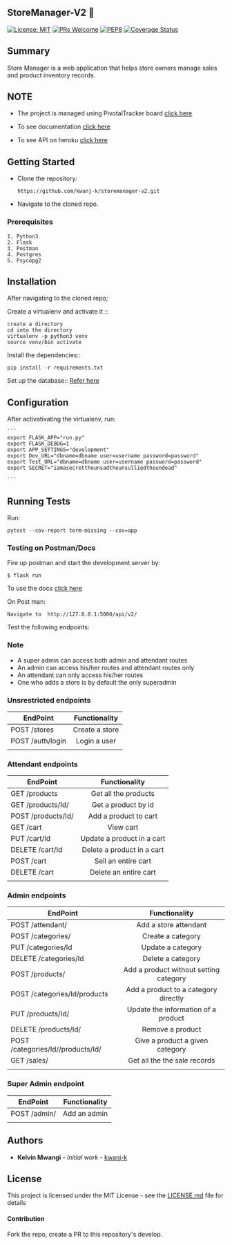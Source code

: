 ## StoreManager-V2  :department_store:
[![License: MIT](https://img.shields.io/badge/License-MIT-yellow.svg)](https://opensource.org/licenses/MIT)  [![PRs Welcome](https://img.shields.io/badge/PRs-welcome-brightgreen.svg?style=flat-square)](http://makeapullrequest.com) [![PEP8](https://img.shields.io/badge/code%20style-pep8-green.svg)](https://www.python.org/dev/peps/pep-0008/) [![Coverage Status](https://coveralls.io/repos/github/kwanj-k/storemanager-v2/badge.svg?branch=ch-readme-%23161404824)](https://coveralls.io/github/kwanj-k/storemanager-v2?branch=ch-readme-%23161404824)  

## Summary

Store Manager is a web application that helps store owners manage sales and product inventory records. 

## NOTE
* The project is managed using PivotalTracker board [click here](https://www.pivotaltracker.com/n/projects/2202775)

* To see documentation [click here](https://storemanager-v2.herokuapp.com/api/v2)

* To see API on heroku [click here](https://storemanager-v2.herokuapp.com/api/v2)



## Getting Started 

* Clone the repository: 

    ```https://github.com/kwanj-k/storemanager-v2.git```

* Navigate to the cloned repo. 

### Prerequisites

```
1. Python3
2. Flask
3. Postman
4. Postgres
5. Psycopg2
```

## Installation 
After navigating to the cloned repo;

Create a virtualenv and activate it ::

    create a directory 
    cd into the directory
    virtualenv -p python3 venv
    source venv/bin activate

Install the dependencies::

    pip install -r requirements.txt 

Set up the database:: [Refer here](https://www.digitalocean.com/community/tutorials/how-to-install-and-use-postgresql-on-ubuntu-18-04#creating-a-new-role)


## Configuration

After activativating the virtualenv, run:

    ```
    export FLASK_APP="run.py"
    export FLASK_DEBUG=1
    export APP_SETTINGS="development"
    export Dev_URL="dbname=dbname user=username password=password"
    export Test_URL="dbname=dbname user=username password=password"
    export SECRET="iamasecrettheunsadtheunsulliedtheundead"

    ```
## Running Tests
Run:
```
pytest --cov-report term-missing --cov=app
```

### Testing on Postman/Docs
Fire up postman and start the development server by:
  ```
  $ flask run
  ```

To use the docs [click here]( http://127.0.0.1:5000/api/v2/)

On Post man:

    Navigate to  http://127.0.0.1:5000/api/v2/


Test the following endpoints:
### Note

* A super admin can access both admin and attendant routes
* An admin can access his/her routes and attendant routes only
* An attendant can only access his/her routes
* One who adds a store is by default the only superadmin


### Unsrestricted endpoints

| EndPoint                       | Functionality                           |
| -------------------------------|:---------------------------------------:|
| POST     /stores               | Create a store                          |
| POST     /auth/login           | Login a user                            |
|                                                                          |



### Attendant endpoints

| EndPoint                       | Functionality                           |
| -------------------------------|:---------------------------------------:|                                                                 
| GET      /products             | Get all the products                    |
| GET      /products/Id/         | Get  a product by id                    |
| POST     /products/Id/         | Add a product to cart                   |
| GET      /cart                 | View cart                               |
| PUT      /cart/Id              | Update a product in a cart              |
| DELETE   /cart/Id              | Delete a product in a cart              |
| POST     /cart                 | Sell an entire cart                     |
| DELETE   /cart                 | Delete an entire cart                   |
|                                                                          |

### Admin endpoints

| EndPoint                                    | Functionality                           |
| --------------------------------------------|:---------------------------------------:|                                                    
| POST     /attendant/                        | Add a store attendant                   |
| POST     /categories/                       | Create a category                       |
| PUT      /categories/Id                     | Update a category                       |
| DELETE   /categories/Id                     | Delete a category                       | 
| POST     /products/                         | Add a product without setting category  |
| POST     /categories/Id/products            | Add a product  to a category directly   |  
| PUT      /products/Id/                      | Update the information of a product     |
| DELETE   /products/Id/                      | Remove a product                        |
| POST    /categories/Id//products/Id/        | Give a product a given category         |
| GET      /sales/                            | Get all the the sale records            |
|                                                                          |



### Super Admin endpoint

| EndPoint                       | Functionality                           |
| -------------------------------|:---------------------------------------:|
| POST     /admin/               | Add an admin                            | 
|                                                                          |





## Authors

* **Kelvin Mwangi** - *Initial work* - [kwanj-k](https://github.com/kwanj-k)

## License

This project is licensed under the MIT License - see the [LICENSE.md](LICENSE.md) file for details

#### Contribution
Fork the repo, create a PR to this repository's develop.
